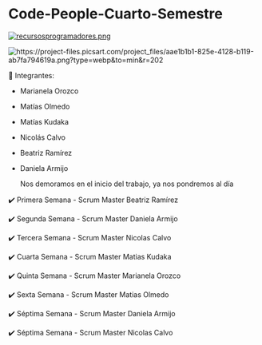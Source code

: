 # Code-People-Cuarto-Semestre

[![recursosprogramadores.png](https://i.postimg.cc/Wzp7m3Cb/recursosprogramadores.png)](https://postimg.cc/tZfPpX9L)


![https://project-files.picsart.com/project_files/aae1b1b1-825e-4128-b119-ab7fa794619a.png?type=webp&to=min&r=202
](https://project-files.picsart.com/project_files/aae1b1b1-825e-4128-b119-ab7fa794619a.png?type=webp&to=min&r=202)


:pushpin: Integrantes:

- Marianela Orozco

- Matías Olmedo

- Matías Kudaka

- Nicolás Calvo

- Beatriz Ramírez

- Daniela Armijo

  Nos demoramos en el inicio del trabajo, ya nos pondremos al día

:heavy_check_mark: Primera Semana - Scrum Master Beatriz Ramírez

:heavy_check_mark: Segunda Semana - Scrum Master Daniela Armijo

:heavy_check_mark: Tercera Semana - Scrum Master Nicolas Calvo

:heavy_check_mark: Cuarta Semana - Scrum Master Matias Kudaka

:heavy_check_mark: Quinta Semana - Scrum Master Marianela Orozco

:heavy_check_mark: Sexta Semana - Scrum Master Matias Olmedo

:heavy_check_mark: Séptima Semana - Scrum Master Daniela Armijo

:heavy_check_mark: Séptima Semana - Scrum Master Nicolas Calvo
